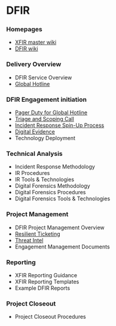
# DFIR

### Homepages
- [XFIR master wiki](https://github.ibm.com/XFIR/XFIR-master-wiki/wiki)
- [DFIR wiki](https://github.ibm.com/XFIR/DFIR-wiki/wiki)

### Delivery Overview
 - DFIR Service Overview
 - [Global Hotline](DFIR-Hotline.md)
### DFIR Engagement initiation
 - [Pager Duty for Global Hotline](DFIR-PagerDuty.md)
 - [Triage and Scoping Call](DFIR-Triage-Scoping.md)
 - [Incident Response Spin-Up Process](DFIR-SpinUp.md)
 - [Digital Evidence](DFIR-Digital-Evidence.md)
 - Technology Deployment
### Technical Analysis
 - Incident Response Methodology
 - IR Procedures
 - IR Tools & Technologies
 - Digital Forensics Methodology
 - Digital Forensics Procedures
 - Digital Forensics Tools & Technologies
### Project Management
 - DFIR Project Management Overview
 - [Resilient Ticketing](DFIR-Resilient.md)
 - [Threat Intel](DFIR-Threat-Intel.md)
 - Engagement Management Documents
### Reporting
 - XFIR Reporting Guidance
 - XFIR Reporting Templates
 - Example DFIR Reports
### Project Closeout
 - Project Closeout Procedures